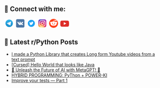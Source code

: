 ## 🔎 Connect with me:
[<img src="https://github.com/bullbesh/bullbesh/blob/main/images/Telegram.png" width="32" height="32" />](https://t.me/bullbesh)
[<img src="https://github.com/bullbesh/bullbesh/blob/main/images/VK.png" width="32" height="32" />](https://vk.com/bullbesh)
[<img src="https://github.com/bullbesh/bullbesh/blob/main/images/Twitter.png" width="32" height="32" />](https://twitter.com/bullbesh1)
[<img src="https://github.com/bullbesh/bullbesh/blob/main/images/Instagram.png" width="32" height="32" />](https://www.instagram.com/bullbesh)
[<img src="https://github.com/bullbesh/bullbesh/blob/main/images/Reddit.png" width="32" height="32" />](https://www.reddit.com/user/bullbesh)
[<img src="https://github.com/bullbesh/bullbesh/blob/main/images/YouTube.png" width="32" height="32" />](https://www.youtube.com/channel/UCtfjRs6uzgq5mfm8S06WTcg)

## 📕 Latest r/Python Posts
<!-- BLOG-POST-LIST:START -->
- [I made a Python Library that creates Long form Youtube videos from a text prompt](https://www.reddit.com/r/Python/comments/15p3ub0/i_made_a_python_library_that_creates_long_form/)
- [[Cursed] Hello World that looks like Java](https://www.reddit.com/r/Python/comments/15p34aj/cursed_hello_world_that_looks_like_java/)
- [🚀 Unleash the Future of AI with MetaGPT! 🌟](https://www.reddit.com/r/Python/comments/15p16cb/unleash_the_future_of_ai_with_metagpt/)
- [HYBRID PROGRAMMING: PyThon + POWER-KI](https://www.reddit.com/r/Python/comments/15p0je8/hybrid_programming_python_powerki/)
- [Improve your tests — Part 1](https://www.reddit.com/r/Python/comments/15ozkbp/improve_your_tests_part_1/)
<!-- BLOG-POST-LIST:END -->
